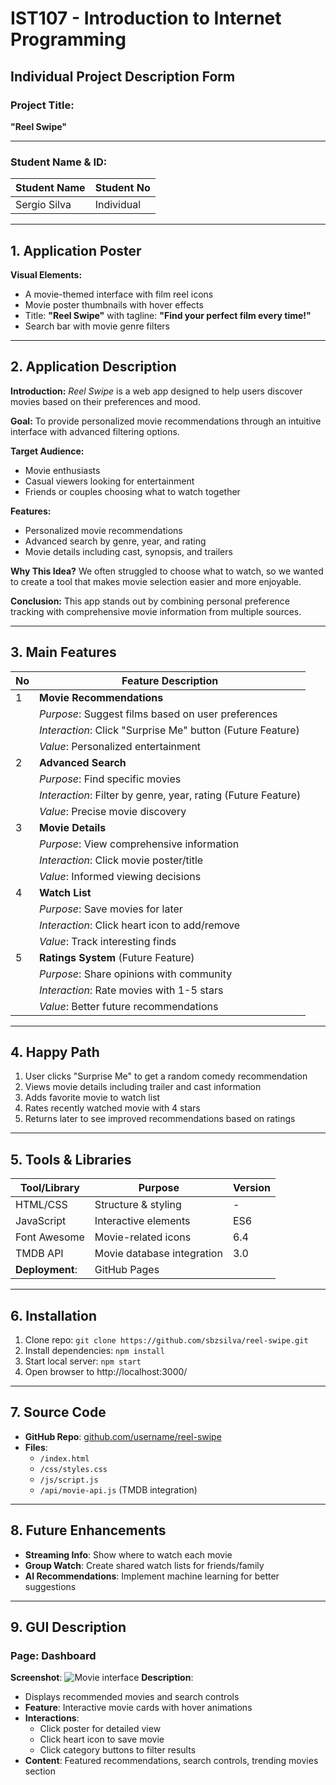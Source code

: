 # IST107 - Introduction to Internet Programming
## Individual Project Description Form

### Project Title:
**"Reel Swipe"**

---
### Student Name & ID:
| Student Name          | Student No  |
|-----------------------|-------------|
| Sergio Silva          | Individual  |

---

## 1. Application Poster
**Visual Elements:**
- A movie-themed interface with film reel icons
- Movie poster thumbnails with hover effects
- Title: **"Reel Swipe"** with tagline: **"Find your perfect film every time!"**
- Search bar with movie genre filters

---

## 2. Application Description
**Introduction:**
*Reel Swipe* is a web app designed to help users discover movies based on their preferences and mood.

**Goal:**
To provide personalized movie recommendations through an intuitive interface with advanced filtering options.

**Target Audience:**
- Movie enthusiasts
- Casual viewers looking for entertainment
- Friends or couples choosing what to watch together

**Features:**
- Personalized movie recommendations
- Advanced search by genre, year, and rating
- Movie details including cast, synopsis, and trailers

**Why This Idea?**
We often struggled to choose what to watch, so we wanted to create a tool that makes movie selection easier and more enjoyable.

**Conclusion:**
This app stands out by combining personal preference tracking with comprehensive movie information from multiple sources.

---

## 3. Main Features
| No | Feature Description          |
|----|-------------------------------|
| 1  | **Movie Recommendations**     | 
|    | *Purpose*: Suggest films based on user preferences |
|    | *Interaction*: Click "Surprise Me" button (Future Feature)| 
|    | *Value*: Personalized entertainment |
| 2  | **Advanced Search**           |
|    | *Purpose*: Find specific movies |
|    | *Interaction*: Filter by genre, year, rating (Future Feature) |
|    | *Value*: Precise movie discovery |
| 3  | **Movie Details**             |
|    | *Purpose*: View comprehensive information |
|    | *Interaction*: Click movie poster/title |
|    | *Value*: Informed viewing decisions |
| 4  | **Watch List**                |
|    | *Purpose*: Save movies for later |
|    | *Interaction*: Click heart icon to add/remove |
|    | *Value*: Track interesting finds |
| 5  | **Ratings System** (Future Feature)           |
|    | *Purpose*: Share opinions with community |
|    | *Interaction*: Rate movies with 1-5 stars |
|    | *Value*: Better future recommendations |

---

## 4. Happy Path
1. User clicks "Surprise Me" to get a random comedy recommendation
2. Views movie details including trailer and cast information
3. Adds favorite movie to watch list
4. Rates recently watched movie with 4 stars
5. Returns later to see improved recommendations based on ratings

---

## 5. Tools & Libraries
| Tool/Library  | Purpose                          | Version  |
|---------------|----------------------------------|----------|
| HTML/CSS      | Structure & styling              | -        |
| JavaScript    | Interactive elements             | ES6      |
| Font Awesome  | Movie-related icons              | 6.4      |
| TMDB API      | Movie database integration       | 3.0      |
| **Deployment**:| GitHub Pages                   |

---

## 6. Installation
1. Clone repo: `git clone https://github.com/sbzsilva/reel-swipe.git`
2. Install dependencies: `npm install`
3. Start local server: `npm start`
4. Open browser to http://localhost:3000/

---

## 7. Source Code
- **GitHub Repo**: [github.com/username/reel-swipe](https://github.com/username/reel-swipe)
- **Files**: 
  - `/index.html`
  - `/css/styles.css`
  - `/js/script.js`
  - `/api/movie-api.js` (TMDB integration)

---

## 8. Future Enhancements
- **Streaming Info**: Show where to watch each movie
- **Group Watch**: Create shared watch lists for friends/family
- **AI Recommendations**: Implement machine learning for better suggestions

---

## 9. GUI Description
### Page: Dashboard
**Screenshot**: ![Movie interface](mockup-movie.png)
**Description**:
- Displays recommended movies and search controls
- **Feature**: Interactive movie cards with hover animations
- **Interactions**: 
  - Click poster for detailed view
  - Click heart icon to save movie
  - Click category buttons to filter results
- **Content**: Featured recommendations, search controls, trending movies section